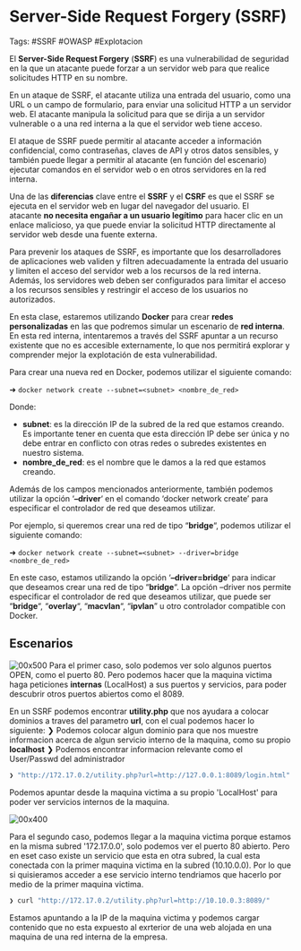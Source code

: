 # Server-Side Request Forgery (SSRF)

Tags: #SSRF #OWASP #Explotacion 

El **Server-Side Request Forgery** (**SSRF**) es una vulnerabilidad de seguridad en la que un atacante puede forzar a un servidor web para que realice solicitudes HTTP en su nombre.

En un ataque de SSRF, el atacante utiliza una entrada del usuario, como una URL o un campo de formulario, para enviar una solicitud HTTP a un servidor web. El atacante manipula la solicitud para que se dirija a un servidor vulnerable o a una red interna a la que el servidor web tiene acceso.

El ataque de SSRF puede permitir al atacante acceder a información confidencial, como contraseñas, claves de API y otros datos sensibles, y también puede llegar a permitir al atacante (en función del escenario) ejecutar comandos en el servidor web o en otros servidores en la red interna.

Una de las **diferencias** clave entre el **SSRF** y el **CSRF** es que el SSRF se ejecuta en el servidor web en lugar del navegador del usuario. El atacante **no necesita engañar a un usuario legítimo** para hacer clic en un enlace malicioso, ya que puede enviar la solicitud HTTP directamente al servidor web desde una fuente externa.

Para prevenir los ataques de SSRF, es importante que los desarrolladores de aplicaciones web validen y filtren adecuadamente la entrada del usuario y limiten el acceso del servidor web a los recursos de la red interna. Además, los servidores web deben ser configurados para limitar el acceso a los recursos sensibles y restringir el acceso de los usuarios no autorizados.

En esta clase, estaremos utilizando **Docker** para crear **redes personalizadas** en las que podremos simular un escenario de **red interna**. En esta red interna, intentaremos a través del SSRF apuntar a un recurso existente que no es accesible externamente, lo que nos permitirá explorar y comprender mejor la explotación de esta vulnerabilidad.

Para crear una nueva red en Docker, podemos utilizar el siguiente comando:

➜ `docker network create --subnet=<subnet> <nombre_de_red>`

Donde:

-   **subnet**: es la dirección IP de la subred de la red que estamos creando. Es importante tener en cuenta que esta dirección IP debe ser única y no debe entrar en conflicto con otras redes o subredes existentes en nuestro sistema.
-   **nombre_de_red**: es el nombre que le damos a la red que estamos creando.

Además de los campos mencionados anteriormente, también podemos utilizar la opción ‘**–driver**‘ en el comando ‘docker network create’ para especificar el controlador de red que deseamos utilizar.

Por ejemplo, si queremos crear una red de tipo “**bridge**“, podemos utilizar el siguiente comando:

➜ `docker network create --subnet=<subnet> --driver=bridge <nombre_de_red>`

En este caso, estamos utilizando la opción ‘**–driver=bridge**‘ para indicar que deseamos crear una red de tipo “**bridge**“. La opción –driver nos permite especificar el controlador de red que deseamos utilizar, que puede ser “**bridge**“, “**overlay**“, “**macvlan**“, “**ipvlan**” u otro controlador compatible con Docker.


## Escenarios

![00x500](Pasted%20image%2020230426163000.png)
Para el primer caso, solo podemos ver solo algunos puertos OPEN, como el puerto 80. Pero podemos hacer que la maquina victima haga peticiones **internas** (LocalHost) a sus puertos y servicios, para poder descubrir otros puertos abiertos como el 8089. 

En un SSRF podemos encontrar **utility.php** que nos ayudara a colocar dominios a traves del parametro **url**, con el cual podemos hacer lo siguiente:
	❯ Podemos colocar algun dominio para que nos muestre informacion acerca de algun servicio interno de la maquina, como su propio **localhost** 
	❯ Podemos encontrar informacion relevante como el User/Passwd del administrador

```bash 
❯ "http://172.17.0.2/utility.php?url=http://127.0.0.1:8089/login.html"
```
Podemos apuntar desde la maquina victima a su propio 'LocalHost' para poder ver servicios internos de la maquina.



![00x400](Pasted%20image%2020230427152444.png)

Para el segundo caso, podemos llegar a la maquina victima porque estamos en la misma subred '172.17.0.0', solo podemos ver el puerto 80 abierto. Pero en eset caso existe un servicio que esta en otra subred,  la cual esta conectada con la primer maquina victima en la subred (10.10.0.0). Por lo que si quisieramos acceder a ese servicio interno tendriamos que hacerlo por medio de la primer maquina victima.

```bash 
❯ curl "http://172.17.0.2/utility.php?url=http://10.10.0.3:8089/"
```
Estamos apuntando a la IP de la maquina victima y podemos cargar contenido que no esta expuesto al exrterior de una web alojada en una maquina de una red interna de la empresa.


